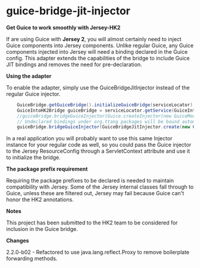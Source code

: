 guice-bridge-jit-injector
=========================

__Get Guice to work smoothly with Jersey-HK2__

If are using Guice with __Jersey 2__, you will almost certainly need to inject Guice components into Jersey components. Unlike regular Guice, any Guice components injected into Jersey will need a binding declared in the Guice config. This adapter extends the capabilities of the bridge to include Guice JIT bindings and removes the need for pre-declaration.

__Using the adapter__

To enable the adapter, simply use the GuiceBridgeJitInjector instead of the regular Guice injector.

```java
    GuiceBridge.getGuiceBridge().initializeGuiceBridge(serviceLocator);
    GuiceIntoHK2Bridge guiceBridge = serviceLocator.getService(GuiceIntoHK2Bridge.class);
    //guiceBridge.bridgeGuiceInjector(Guice.createInjector(new GuiceModule()));
    // Undeclared bindings under org.ttang packages will be bound automatically by Guice
    guiceBridge.bridgeGuiceInjector(GuiceBridgeJitInjector.create(new GuiceModule(), "org.company.app"));
```
In a real application you will probably want to use this same Injector instance for your regular code as well, so you could pass the Guice injector to the Jersey ResourceConfig through a ServletContext attribute and use it to initialize the bridge.

__The package prefix requirement__

Requiring the package prefixes to be declared is needed to maintain compatibility with Jersey. Some of the Jersey internal classes fall through to Guice, unless these are filtered out, Jersey may fail because Guice can't honor the HK2 annotations.

__Notes__

This project has been submitted to the HK2 team to be considered for inclusion in the Guice bridge.

__Changes__

2.2.0-b02 - Refactored to use java.lang.reflect.Proxy to remove boilerplate forwarding methods.
